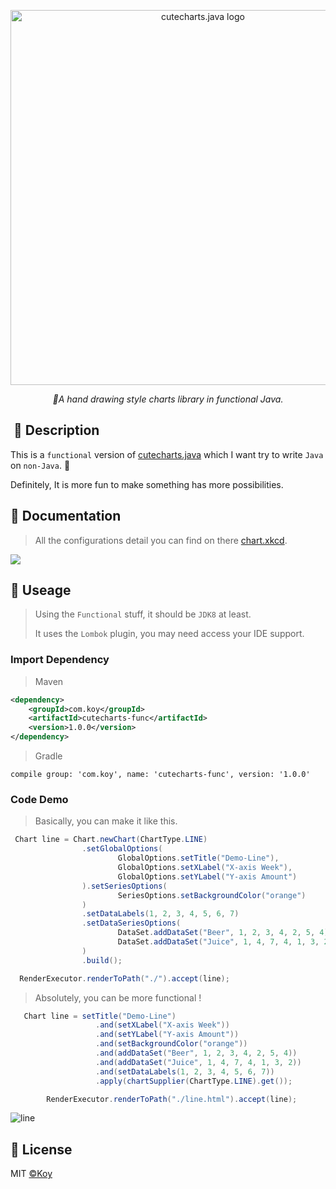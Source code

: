 <p align="center">
    <img src="https://user-images.githubusercontent.com/19553554/66697551-27384b00-ed09-11e9-9fe8-210918fdeb77.png" alt="cutecharts.java logo" width=600/>
</p>

<p align=center>
    <i>🎨A hand drawing style charts library in functional Java.</i>
</p>

##  📣 Description

This is a `functional` version of [cutecharts.java](https://github.com/cutecharts/cutecharts.java) which I want try to write `Java` on `non-Java`. :dog:

Definitely, It is more fun to make something has more possibilities.


##  🔖 Documentation

> All the configurations detail you can find on there [chart.xkcd](https://timqian.com/chart.xkcd/).  

<img src=https://user-images.githubusercontent.com/33706142/77919719-1e93fb00-72d0-11ea-8116-e2aa4a89d64a.png />  

## 📝 Useage

> Using the `Functional` stuff, it should be `JDK8` at least.
>
> It uses the `Lombok` plugin, you may need access your IDE support.

### Import Dependency
> Maven 
```xml
<dependency>
    <groupId>com.koy</groupId>
    <artifactId>cutecharts-func</artifactId>
    <version>1.0.0</version>
</dependency>
```

> Gradle

```shell
compile group: 'com.koy', name: 'cutecharts-func', version: '1.0.0'
```



### Code Demo

> Basically, you can make it like this. 

```java
 Chart line = Chart.newChart(ChartType.LINE)
                .setGlobalOptions(
                        GlobalOptions.setTitle("Demo-Line"),
                        GlobalOptions.setXLabel("X-axis Week"),
                        GlobalOptions.setYLabel("Y-axis Amount")
                ).setSeriesOptions(
                        SeriesOptions.setBackgroundColor("orange")
                )
                .setDataLabels(1, 2, 3, 4, 5, 6, 7)
                .setDataSeriesOptions(
                        DataSet.addDataSet("Beer", 1, 2, 3, 4, 2, 5, 4),
                        DataSet.addDataSet("Juice", 1, 4, 7, 4, 1, 3, 2)
                )
                .build();

  RenderExecutor.renderToPath("./").accept(line);
```



> Absolutely, you can be more functional !

```java
   Chart line = setTitle("Demo-Line")
                   .and(setXLabel("X-axis Week"))
                   .and(setYLabel("Y-axis Amount"))
                   .and(setBackgroundColor("orange"))
                   .and(addDataSet("Beer", 1, 2, 3, 4, 2, 5, 4))
                   .and(addDataSet("Juice", 1, 4, 7, 4, 1, 3, 2))
                   .and(setDataLabels(1, 2, 3, 4, 5, 6, 7))
                   .apply(chartSupplier(ChartType.LINE).get());

        RenderExecutor.renderToPath("./line.html").accept(line);
```



![line](https://user-images.githubusercontent.com/33706142/77851369-69980a80-720b-11ea-885b-a39fc54d83d9.png)


## 📃 License

MIT [©Koy](https://github.com/Koooooo-7)

